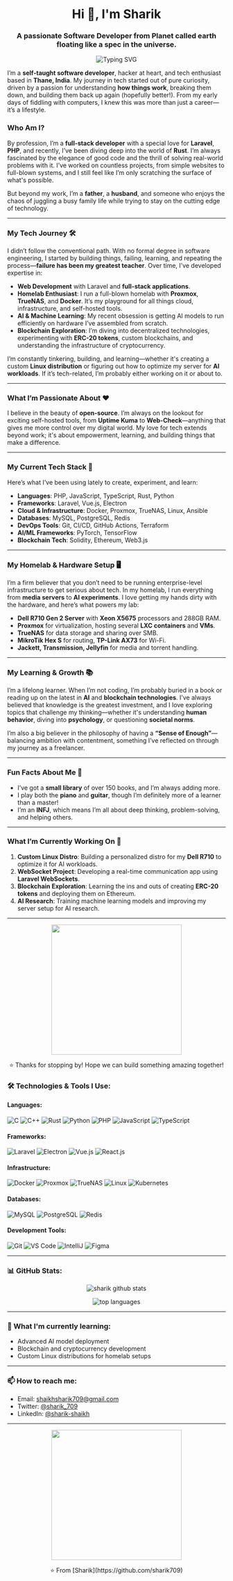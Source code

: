 <!-- Fancy Header -->
<h1 align="center">Hi 👋, I'm Sharik</h1>
<h3 align="center">A passionate Software Developer from Planet called earth floating like a spec in the universe.</h3>

<!-- Fancy Animated Typing -->
<p align="center">
  <img src="https://readme-typing-svg.demolab.com?font=Fira+Code&weight=500&size=22&pause=1000&color=F7F7F7&background=000000&width=435&lines=Software+Developer;Laravel+Expert;AI+Enthusiast;Homelab+Builder;Blockchain+Explorer;Always+Learning" alt="Typing SVG" />
</p>

<!-- Profile Views -->
<!-- <p align="left"> <img src="https://komarev.com/ghpvc/?username=sharik709&label=Profile%20views&color=0e75b6&style=flat" alt="sharik709" /> </p> -->

I’m a **self-taught software developer**, hacker at heart, and tech enthusiast based in **Thane, India**. My journey in tech started out of pure curiosity, driven by a passion for understanding **how things work**, breaking them down, and building them back up again (hopefully better!). From my early days of fiddling with computers, I knew this was more than just a career—it’s a lifestyle. 

### Who Am I?
By profession, I’m a **full-stack developer** with a special love for **Laravel**, **PHP**, and recently, I’ve been diving deep into the world of **Rust**. I’m always fascinated by the elegance of good code and the thrill of solving real-world problems with it. I’ve worked on countless projects, from simple websites to full-blown systems, and I still feel like I’m only scratching the surface of what's possible.

But beyond my work, I’m a **father**, a **husband**, and someone who enjoys the chaos of juggling a busy family life while trying to stay on the cutting edge of technology.

---

### My Tech Journey 🛠️
I didn’t follow the conventional path. With no formal degree in software engineering, I started by building things, failing, learning, and repeating the process—**failure has been my greatest teacher**. Over time, I’ve developed expertise in:

- **Web Development** with Laravel and **full-stack applications**.
- **Homelab Enthusiast**: I run a full-blown homelab with **Proxmox**, **TrueNAS**, and **Docker**. It’s my playground for all things cloud, infrastructure, and self-hosted tools.
- **AI & Machine Learning**: My recent obsession is getting AI models to run efficiently on hardware I’ve assembled from scratch. 
- **Blockchain Exploration**: I’m diving into decentralized technologies, experimenting with **ERC-20 tokens**, custom blockchains, and understanding the infrastructure of cryptocurrency.

I’m constantly tinkering, building, and learning—whether it's creating a custom **Linux distribution** or figuring out how to optimize my server for **AI workloads**. If it’s tech-related, I’m probably either working on it or about to.

---

### What I’m Passionate About ❤️
I believe in the beauty of **open-source**. I’m always on the lookout for exciting self-hosted tools, from **Uptime Kuma** to **Web-Check**—anything that gives me more control over my digital world. My love for tech extends beyond work; it's about empowerment, learning, and building things that make a difference.

---

### My Current Tech Stack 🔧
Here’s what I’ve been using lately to create, experiment, and learn:

- **Languages**: PHP, JavaScript, TypeScript, Rust, Python
- **Frameworks**: Laravel, Vue.js, Electron
- **Cloud & Infrastructure**: Docker, Proxmox, TrueNAS, Linux, Ansible
- **Databases**: MySQL, PostgreSQL, Redis
- **DevOps Tools**: Git, CI/CD, GitHub Actions, Terraform
- **AI/ML Frameworks**: PyTorch, TensorFlow
- **Blockchain Tech**: Solidity, Ethereum, Web3.js

---

### My Homelab & Hardware Setup 🖥️
I’m a firm believer that you don’t need to be running enterprise-level infrastructure to get serious about tech. In my homelab, I run everything from **media servers** to **AI experiments**. I love getting my hands dirty with the hardware, and here’s what powers my lab:

- **Dell R710 Gen 2 Server** with **Xeon X5675** processors and 288GB RAM.
- **Proxmox** for virtualization, hosting several **LXC containers** and **VMs**.
- **TrueNAS** for data storage and sharing over SMB.
- **MikroTik Hex S** for routing, **TP-Link AX73** for Wi-Fi.
- **Jackett, Transmission, Jellyfin** for media and torrent handling.

---

### My Learning & Growth 📚
I’m a lifelong learner. When I’m not coding, I’m probably buried in a book or reading up on the latest in **AI** and **blockchain technologies**. I’ve always believed that knowledge is the greatest investment, and I love exploring topics that challenge my thinking—whether it's understanding **human behavior**, diving into **psychology**, or questioning **societal norms**.

I’m also a big believer in the philosophy of having a **“Sense of Enough”**—balancing ambition with contentment, something I’ve reflected on through my journey as a freelancer.

---

### Fun Facts About Me 🎸
- I’ve got a **small library** of over 150 books, and I’m always adding more. 
- I play both the **piano** and **guitar**, though I’m definitely more of a learner than a master!
- I’m an **INFJ**, which means I’m all about deep thinking, problem-solving, and helping others.

---

### What I’m Currently Working On 🔨
1. **Custom Linux Distro**: Building a personalized distro for my **Dell R710** to optimize it for AI workloads.
2. **WebSocket Project**: Developing a real-time communication app using **Laravel WebSockets**.
3. **Blockchain Exploration**: Learning the ins and outs of creating **ERC-20 tokens** and deploying them on Ethereum.
4. **AI Research**: Training machine learning models and improving my server setup for AI research.

---

<p align="center">
  <img src="https://media.giphy.com/media/LmNwrBhejkK9EFP504/giphy.gif" width="300">
</p>

<p align="center">⭐️ Thanks for stopping by! Hope we can build something amazing together!</p>


### 🛠️ Technologies & Tools I Use:

<!-- Programming Languages -->
#### Languages:
![C](https://img.shields.io/badge/C-000000?style=for-the-badge&logo=c&logoColor=white)
![C++](https://img.shields.io/badge/C++-000000?style=for-the-badge&logo=cplusplus&logoColor=white)
![Rust](https://img.shields.io/badge/Rust-000000?style=for-the-badge&logo=rust&logoColor=white)
![Python](https://img.shields.io/badge/Python-3776AB?style=for-the-badge&logo=python&logoColor=white)
![PHP](https://img.shields.io/badge/PHP-777BB4?style=for-the-badge&logo=php&logoColor=white)
![JavaScript](https://img.shields.io/badge/JavaScript-323330?style=for-the-badge&logo=javascript&logoColor=F7DF1E)
![TypeScript](https://img.shields.io/badge/TypeScript-007ACC?style=for-the-badge&logo=typescript&logoColor=white)


<!-- Frameworks and Libraries -->
#### Frameworks:
![Laravel](https://img.shields.io/badge/Laravel-FF2D20?style=for-the-badge&logo=laravel&logoColor=white)
![Electron](https://img.shields.io/badge/Electron-47848F?style=for-the-badge&logo=electron&logoColor=white)
![Vue.js](https://img.shields.io/badge/Vue.js-35495E?style=for-the-badge&logo=vue.js&logoColor=4FC08D)
![React.js](https://img.shields.io/badge/React.js-35495E?style=for-the-badge&logo=react&logoColor=4FC08D)

<!-- Cloud and Infrastructure -->
#### Infrastructure:
![Docker](https://img.shields.io/badge/Docker-2496ED?style=for-the-badge&logo=docker&logoColor=white)
![Proxmox](https://img.shields.io/badge/Proxmox-E57000?style=for-the-badge&logo=proxmox&logoColor=white)
![TrueNAS](https://img.shields.io/badge/TrueNAS-0095D5?style=for-the-badge&logo=truenas&logoColor=white)
![Linux](https://img.shields.io/badge/Linux-FCC624?style=for-the-badge&logo=linux&logoColor=black)
![Kubernetes](https://img.shields.io/badge/Kubernetes-0095D5?style=for-the-badge&logo=Kubernetes&logoColor=white)

<!-- Databases and Tools -->
#### Databases:
![MySQL](https://img.shields.io/badge/MySQL-4479A1?style=for-the-badge&logo=mysql&logoColor=white)
![PostgreSQL](https://img.shields.io/badge/PostgreSQL-336791?style=for-the-badge&logo=postgresql&logoColor=white)
![Redis](https://img.shields.io/badge/Redis-DC382D?style=for-the-badge&logo=redis&logoColor=white)

#### Development Tools:
![Git](https://img.shields.io/badge/Git-F05032?style=for-the-badge&logo=git&logoColor=white)
![VS Code](https://img.shields.io/badge/VS%20Code-0078D4?style=for-the-badge&logo=visual-studio-code&logoColor=white)
![IntelliJ](https://img.shields.io/badge/IntelliJ-000000?style=for-the-badge&logo=intellij-idea&logoColor=white)
![Figma](https://img.shields.io/badge/Figma-F24E1E?style=for-the-badge&logo=figma&logoColor=white)

---

### 📊 GitHub Stats:
<!-- GitHub Stats and Top Languages -->
<p align="center">
  <img src="https://github-readme-stats.vercel.app/api?username=sharik709&show_icons=true&theme=radical" alt="sharik github stats" />
</p>

<p align="center">
  <img src="https://github-readme-stats.vercel.app/api/top-langs/?username=sharik709&layout=compact&theme=radical" alt="top languages" />
</p>

---

### 🌱 What I'm currently learning:
- Advanced AI model deployment
- Blockchain and cryptocurrency development
- Custom Linux distributions for homelab setups

---


### 📫 How to reach me:
- Email: [shaikhsharik709@gmail.com](mailto:shaikhsharik709@gmail.com)
- Twitter: [@sharik_709](https://twitter.com/@sharik_709)
- LinkedIn: [@sharik-shaikh](https://linkedin.com/in/sharik-shaikh)

---

<!-- Fun Footer -->
<p align="center">
  <img src="https://media.giphy.com/media/LmNwrBhejkK9EFP504/giphy.gif" width="300">
</p>

<p align="center">⭐️ From [Sharik](https://github.com/sharik709)</p>
